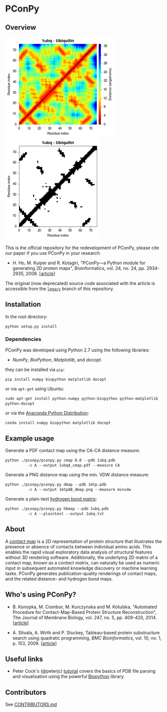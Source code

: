 PConPy
======

## Overview

![1ubq CA-CA distance map](images/1ubq-dmap-CA.png)
![1ubq CA-CA contact map](images/1ubq-cmap-CA.png)

This is the official repository for the redevelopment of PConPy, please cite our paper
if you use PConPy in your research:

- H. Ho, M. Kuiper and R. Kotagiri, "PConPy—a Python module for generating 2D
  protein maps", Bioinformatics, vol. 24, no. 24, pp. 2934-2935, 2008.
  [[article](http://10.1093/bioinformatics/btn566)]

The original (now deprecated) source code associated with the article is
accessible from the [`legacy`](https://github.com/kianho/pconpy/tree/legacy)
branch of this repository.

## Installation
In the root directory:

```
python setup.py install
```

### Dependencies
PConPy was developed using Python 2.7 using the following libraries:
- _NumPy_, _BioPython_, _Matplotlib_, and _docopt_.

they can be installed  via ``pip``:
```
pip install numpy biopython matplotlib docopt
```
or via ``apt-get`` using Ubuntu:
```
sudo apt-get install python-numpy python-biopython python-matplotlib python-docopt
```  
or via the [Anaconda Python Distribution](http://continuum.io/downloads):
```
conda install numpy biopython matplotlib docopt
```


## Example usage
Generate a PDF contact map using the CA-CA distance measure:
```
python ./pconpy/pconpy.py cmap 8.0 --pdb 1ubq.pdb
          -c A --output 1ubqA_cmap.pdf --measure CA 
```
Generate a PNG distance map using the min. VDW distance measure:
```
python ./pconpy/pconpy.py dmap --pdb 1mtp.pdb
          -c A --output 1mtpAB_dmap.png --measure minvdw
```

Generate a plain-text [hydrogen bond matrix](http://en.wikipedia.org/wiki/Protein_contact_map#HB_Plot):
```
python ./pconpy/pconpy.py hbmap --pdb 1ubq.pdb
          -c A --plaintext --output 1ubq.txt
```

## About

A [_contact map_](http://en.wikipedia.org/wiki/Protein_contact_map) is a 2D
representation of protein structure that illustrates the presence or absence of
contacts between individual amino acids. This enables the rapid visual
exploratory data analysis of structural features without 3D rendering software.
Additionally, the underlying 2D matrix of a contact map, known as a _contact
matrix_, can naturally be used as numeric input in subsequent automated
knowledge discovery or machine learning tasks. PConPy generates
publication-quality renderings of contact maps, and the related distance- and
hydrogen bond maps.


## Who's using PConPy?

- B. Konopka, M. Ciombor, M. Kurczynska and M. Kotulska, "Automated
  Procedure for Contact-Map-Based Protein Structure Reconstruction", The
  Journal of Membrane Biology, vol. 247, no. 5, pp. 409-420, 2014.
  [[article](http://dx.doi.org/10.1186/1471-2105-10-153)]

- A. Stivala, A. Wirth and P. Stuckey, Tableau-based protein
  substructure search using quadratic programming, _BMC Bioinformatics_, vol.
  10, no. 1, p. 153, 2009.
  [[article](http://dx.doi.org/10.1007/s00232-014-9648-x)]


## Useful links

- Peter Cock's (@peterjc) [tutorial](http://goo.gl/q7DNt7) covers the
  basics of PDB file parsing and visualisation using the powerful
  [Biopython](http://biopython.org) library.


## Contributors

See [CONTRIBUTORS.md](CONTRIBUTORS.md)
